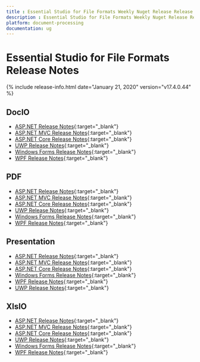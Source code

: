 ```yaml
---
title : Essential Studio for File Formats Weekly Nuget Release Release Notes  
description : Essential Studio for File Formats Weekly Nuget Release Release Notes  
platform: document-processing
documentation: ug
---
```


# Essential Studio for File Formats  Release Notes  

{% include release-info.html date="January 21, 2020" version="v17.4.0.44" %} 

## DocIO

* [ASP.NET Release Notes](/aspnet/release-notes/v17.4.0.44#docio){:target="_blank"}
* [ASP.NET MVC Release Notes](/aspnetmvc/release-notes/v17.4.0.44#docio){:target="_blank"}
* [ASP.NET Core Release Notes](/aspnet-core/release-notes/v17.4.0.44#docio){:target="_blank"}
* [UWP Release Notes](/uwp/release-notes/v17.4.0.44#docio){:target="_blank"}
* [Windows Forms Release Notes](/windowsforms/release-notes/v17.4.0.44#docio){:target="_blank"}
* [WPF Release Notes](/wpf/release-notes/v17.4.0.44#docio){:target="_blank"}


## PDF

* [ASP.NET Release Notes](/aspnet/release-notes/v17.4.0.44#pdf){:target="_blank"}
* [ASP.NET MVC Release Notes](/aspnetmvc/release-notes/v17.4.0.44#pdf){:target="_blank"}
* [ASP.NET Core Release Notes](/aspnet-core/release-notes/v17.4.0.44#pdf){:target="_blank"}
* [UWP Release Notes](/uwp/release-notes/v17.4.0.44#pdf){:target="_blank"}
* [Windows Forms Release Notes](/windowsforms/release-notes/v17.4.0.44#pdf){:target="_blank"}
* [WPF Release Notes](/wpf/release-notes/v17.4.0.44#pdf){:target="_blank"}


## Presentation

* [ASP.NET Release Notes](/aspnet/release-notes/v17.4.0.44#presentation){:target="_blank"}
* [ASP.NET MVC Release Notes](/aspnetmvc/release-notes/v17.4.0.44#presentation){:target="_blank"}
* [ASP.NET Core Release Notes](/aspnet-core/release-notes/v17.4.0.44#presentation){:target="_blank"}
* [Windows Forms Release Notes](/windowsforms/release-notes/v17.4.0.44#presentation){:target="_blank"}
* [WPF Release Notes](/wpf/release-notes/v17.4.0.44#presentation){:target="_blank"}
* [UWP Release Notes](/uwp/release-notes/v17.4.0.44#presentation){:target="_blank"}


## XlsIO

* [ASP.NET Release Notes](/aspnet/release-notes/v17.4.0.44#xlsio){:target="_blank"}
* [ASP.NET MVC Release Notes](/aspnetmvc/release-notes/v17.4.0.44#xlsio){:target="_blank"}
* [ASP.NET Core Release Notes](/aspnet-core/release-notes/v17.4.0.44#xlsio){:target="_blank"}
* [UWP Release Notes](/uwp/release-notes/v17.4.0.44#xlsio){:target="_blank"}
* [Windows Forms Release Notes](/windowsforms/release-notes/v17.4.0.44#xlsio){:target="_blank"}
* [WPF Release Notes](/wpf/release-notes/v17.4.0.44#xlsio){:target="_blank"}